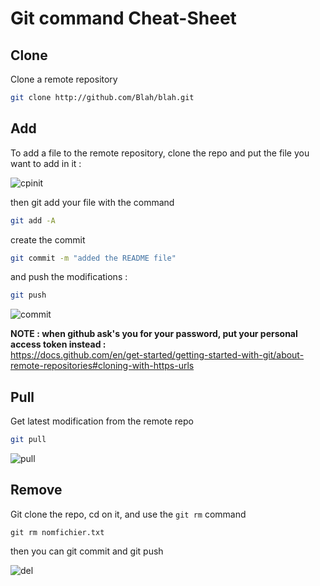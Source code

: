 # Git command Cheat-Sheet

## Clone
Clone a remote repository
```bash
git clone http://github.com/Blah/blah.git
```

## Add
To add a file to the remote repository, clone the repo and put the file you want to add in it :

![cpinit](https://user-images.githubusercontent.com/106782577/203600915-9263db5e-e1f8-453f-9080-299aa7314c14.png)

then git add your file with the command
```bash
git add -A
```

create the commit 
```bash
git commit -m "added the README file"
```

and push the modifications :
```bash
git push
```
![commit](https://user-images.githubusercontent.com/106782577/203605371-318e79b3-0a51-419a-9ac9-23f002a6650f.png)



**NOTE : when github ask's you for your password, put your personal access token instead :**     
https://docs.github.com/en/get-started/getting-started-with-git/about-remote-repositories#cloning-with-https-urls


## Pull

Get latest modification from the remote repo
```bash
git pull
```

![pull](https://user-images.githubusercontent.com/106782577/203603859-0359b738-c98b-412b-b27b-7bff2a300206.png)


## Remove

Git clone the repo, cd on it, and use the `git rm` command
```
git rm nomfichier.txt
```

then you can git commit and git push

![del](https://user-images.githubusercontent.com/106782577/203604717-af431a01-5645-472e-9071-39761e6761b8.png)




